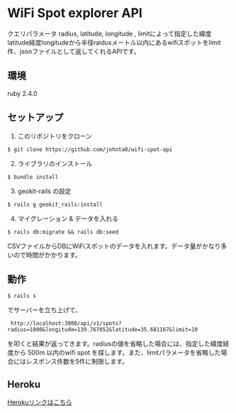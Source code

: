 # WiFi Spot explorer API

クエリパラメータ radius, latitude, longitude , limitによって指定した緯度latitude経度longitudeから半径raidusメートル以内にあるwifiスポットをlimit件、jsonファイルとして返してくれるAPIです。

## 環境
ruby 2.4.0

## セットアップ
1. このリポジトリをクローン

  ```
  $ git clone https://github.com/johnta0/wifi-spot-api
  ```

2. ライブラリのインストール

  ```
  $ bundle install
  ```
3. geokit-rails の設定

  ```
  $ rails g geokit_rails:install
  ```

4. マイグレーション & データを入れる
  ```
  $ rails db:migrate && rails db:seed
  ```
CSVファイルからDBにWiFiスポットのデータを入れます。データ量がかなり多いので時間がかかります。

## 動作
  ```
  $ rails s
  ```
  でサーバーを立ち上げて、
  ```
   http://localhost:3000/api/v1/spots?radius=1000&longitude=139.767052&latitude=35.681167&limit=10
  ```
  を叩くと結果が返ってきます。radiusの値を省略した場合には、指定した緯度経度から 500m 以内のwifi spot を探します。また、limitパラメータを省略した場合にはレスポンス件数を5件に制限します。

## Heroku
[Herokuリンクはこちら]()
